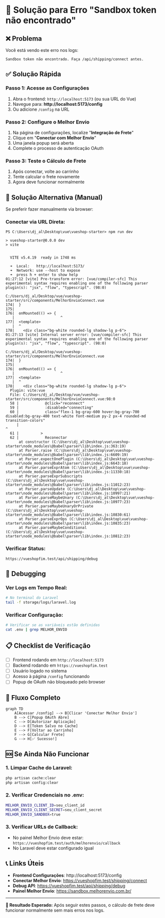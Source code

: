 # 🚚 **Solução para Erro "Sandbox token não encontrado"**

## ❌ **Problema**
Você está vendo este erro nos logs:
```
Sandbox token não encontrado. Faça /api/shipping/connect antes.
```

## ✅ **Solução Rápida**

### **Passo 1: Acesse as Configurações**
1. Abra o frontend: `http://localhost:5173` (ou sua URL do Vue)
2. Navegue para: **http://localhost:5173/config**
3. Ou adicione `/config` na URL

### **Passo 2: Configure o Melhor Envio**
1. Na página de configurações, localize "**Integração de Frete**"
2. Clique em "**Conectar com Melhor Envio**"
3. Uma janela popup será aberta
4. Complete o processo de autenticação OAuth

### **Passo 3: Teste o Cálculo de Frete**
1. Após conectar, volte ao carrinho
2. Tente calcular o frete novamente
3. Agora deve funcionar normalmente

## 🔧 **Solução Alternativa (Manual)**

Se preferir fazer manualmente via browser:

### **Conectar via URL Direta:**
```
PS C:\Users\dj_al\Desktop\vue\vueshop-starter> npm run dev

> vueshop-starter@0.0.0 dev
> vite


  VITE v5.4.19  ready in 1748 ms

  ➜  Local:   http://localhost:5173/
  ➜  Network: use --host to expose
  ➜  press h + enter to show help
01:27:12 [vite] Pre-transform error: [vue/compiler-sfc] This experimental syntax requires enabling one of the following parser plugin(s): "jsx", "flow", "typescript". (98:0)

C:/Users/dj_al/Desktop/vue/vueshop-starter/src/components/MelhorEnvioConnect.vue
174|  }
175|
176|  onMounted(() => {
   |                     ^
177|  <template>
   |  ^
178|    <div class="bg-white rounded-lg shadow-lg p-6">
01:27:13 [vite] Internal server error: [vue/compiler-sfc] This experimental syntax requires enabling one of the following parser plugin(s): "jsx", "flow", "typescript". (98:0)

C:/Users/dj_al/Desktop/vue/vueshop-starter/src/components/MelhorEnvioConnect.vue
174|  }
175|
176|  onMounted(() => {
   |                     ^
177|  <template>
   |  ^
178|    <div class="bg-white rounded-lg shadow-lg p-6">
  Plugin: vite:vue
  File: C:/Users/dj_al/Desktop/vue/vueshop-starter/src/components/MelhorEnvioConnect.vue:98:0
  58 |            @click="reconnect"
  59 |            :disabled="connecting"
  60 |            class="flex-1 bg-gray-600 hover:bg-gray-700 disabled:bg-gray-400 text-white font-medium py-2 px-4 rounded-md transition-colors"
     |                                                                                                             ^
  61 |          >
  62 |            Reconectar
      at constructor (C:\Users\dj_al\Desktop\vue\vueshop-starter\node_modules\@babel\parser\lib\index.js:363:19)
      at Parser.raise (C:\Users\dj_al\Desktop\vue\vueshop-starter\node_modules\@babel\parser\lib\index.js:6609:19)
      at Parser.expectOnePlugin (C:\Users\dj_al\Desktop\vue\vueshop-starter\node_modules\@babel\parser\lib\index.js:6643:18)
      at Parser.parseExprAtom (C:\Users\dj_al\Desktop\vue\vueshop-starter\node_modules\@babel\parser\lib\index.js:11330:18)
      at Parser.parseExprSubscripts (C:\Users\dj_al\Desktop\vue\vueshop-starter\node_modules\@babel\parser\lib\index.js:11012:23)
      at Parser.parseUpdate (C:\Users\dj_al\Desktop\vue\vueshop-starter\node_modules\@babel\parser\lib\index.js:10997:21)
      at Parser.parseMaybeUnary (C:\Users\dj_al\Desktop\vue\vueshop-starter\node_modules\@babel\parser\lib\index.js:10977:23)
      at Parser.parseMaybeUnaryOrPrivate (C:\Users\dj_al\Desktop\vue\vueshop-starter\node_modules\@babel\parser\lib\index.js:10830:61)
      at Parser.parseExprOps (C:\Users\dj_al\Desktop\vue\vueshop-starter\node_modules\@babel\parser\lib\index.js:10835:23)
      at Parser.parseMaybeConditional (C:\Users\dj_al\Desktop\vue\vueshop-starter\node_modules\@babel\parser\lib\index.js:10812:23)
```

### **Verificar Status:**
```
https://vueshopfim.test/api/shipping/debug
```

## 🐛 **Debugging**

### **Ver Logs em Tempo Real:**
```bash
# No terminal do Laravel
tail -f storage/logs/laravel.log
```

### **Verificar Configuração:**
```bash
# Verificar se as variáveis estão definidas
cat .env | grep MELHOR_ENVIO
```

## 📋 **Checklist de Verificação**

- [ ] Frontend rodando em `http://localhost:5173`
- [ ] Backend rodando em `https://vueshopfim.test`
- [ ] Usuário logado no sistema
- [ ] Acesso à página `/config` funcionando
- [ ] Popup de OAuth não bloqueado pelo browser

## 🔄 **Fluxo Completo**

```mermaid
graph TD
    A[Acessar /config] --> B[Clicar 'Conectar Melhor Envio']
    B --> C[Popup OAuth Abre]
    C --> D[Autorizar Aplicação]
    D --> E[Token Salvo no Cache]
    E --> F[Voltar ao Carrinho]
    F --> G[Calcular Frete]
    G --> H[✅ Sucesso!]
```

## 🆘 **Se Ainda Não Funcionar**

### **1. Limpar Cache do Laravel:**
```bash
php artisan cache:clear
php artisan config:clear
```

### **2. Verificar Credenciais no .env:**
```bash
MELHOR_ENVIO_CLIENT_ID=seu_client_id
MELHOR_ENVIO_CLIENT_SECRET=seu_client_secret  
MELHOR_ENVIO_SANDBOX=true
```

### **3. Verificar URLs de Callback:**
- No painel Melhor Envio deve estar: `https://vueshopfim.test/auth/melhorenvio/callback`
- No Laravel deve estar configurado igual

## 📞 **Links Úteis**

- **Frontend Configurações**: http://localhost:5173/config
- **Conectar Melhor Envio**: https://vueshopfim.test/shipping/connect
- **Debug API**: https://vueshopfim.test/api/shipping/debug
- **Painel Melhor Envio**: https://sandbox.melhorenvio.com.br/

---

**🎯 Resultado Esperado:** Após seguir estes passos, o cálculo de frete deve funcionar normalmente sem mais erros nos logs. 
